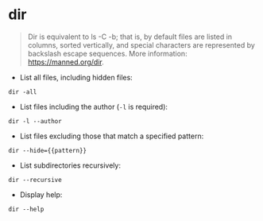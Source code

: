 # dir

> Dir is equivalent to ls -C -b; that is, by default files are listed in columns, sorted vertically, and special characters are represented by backslash escape sequences.
> More information: <https://manned.org/dir>.

- List all files, including hidden files:

`dir -all`

- List files including the author (`-l` is required):

`dir -l --author`

- List files excluding those that match a specified pattern:

`dir --hide={{pattern}}`

- List subdirectories recursively:

`dir --recursive`

- Display help:

`dir --help`

